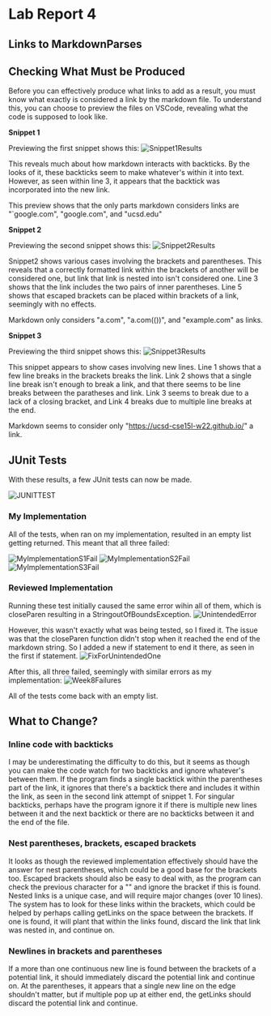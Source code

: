 # Lab Report 4

## Links to MarkdownParses

## Checking What Must be Produced

Before you can effectively produce what links to add as a result, you must know what exactly is considered a link by the markdown file.
To understand this, you can choose to preview the files on VSCode, revealing what the code is supposed to look like.

**Snippet 1**

Previewing the first snippet shows this:
![Snippet1Results](https://user-images.githubusercontent.com/70039286/155800346-0b5ec293-6a01-4a51-b16a-5fb4acd664a4.PNG)

This reveals much about how markdown interacts with backticks.
By the looks of it, these backticks seem to make whatever's within it into text.
However, as seen within line 3, it appears that the backtick was incorporated into the new link.

This preview shows that the only parts markdown considers links are "`google.com", "google.com", and "ucsd.edu"

**Snippet 2**

Previewing the second snippet shows this:
![Snippet2Results](https://user-images.githubusercontent.com/70039286/155801973-0321d205-d7af-4bef-8d85-d4974ed5a6a8.PNG)

Snippet2 shows various cases involving the brackets and parentheses. 
This reveals that a correctly formatted link within the brackets of another will be considered one,
but link that link is nested into isn't considered one.
Line 3 shows that the link includes the two pairs of inner parentheses.
Line 5 shows that escaped brackets can be placed within brackets of a link, seemingly with no effects.

Markdown only considers "a.com", "a.com(())", and "example.com" as links.

**Snippet 3**

Previewing the third snippet shows this:
![Snippet3Results](https://user-images.githubusercontent.com/70039286/155802780-dea8de32-a413-46da-9820-e54e1c337799.PNG)

This snippet appears to show cases involving new lines. Line 1 shows that a few line breaks in the brackets breaks the link.
Link 2 shows that a single line break isn't enough to break a link, and that there seems to be line breaks between the paratheses and link.
Link 3 seems to break due to a lack of a closing bracket, and Link 4 breaks due to multiple line breaks at the end.

Markdown seems to consider only "https://ucsd-cse15l-w22.github.io/" a link.

## JUnit Tests

With these results, a few JUnit tests can now be made.

![JUNITTEST](https://user-images.githubusercontent.com/70039286/155807107-f2ff94e2-a478-40e0-9b0c-a44ac4ba0f11.PNG)

### My Implementation

All of the tests, when ran on my implementation, resulted in an empty list getting returned. This meant that all three failed:

![MyImplementationS1Fail](https://user-images.githubusercontent.com/70039286/155814646-68c4bda9-d196-41ad-8530-7347c7cf464f.PNG)
![MyImplementationS2Fail](https://user-images.githubusercontent.com/70039286/155814657-2e1b1f7f-dc2d-43d2-bdf4-8eda2e9366bf.PNG)
![MyImplementationS3Fail](https://user-images.githubusercontent.com/70039286/155814659-7a693d16-49cf-4851-9ea4-256ed40d5455.PNG)



### Reviewed Implementation

Running these test initially caused the same error wihin all of them, which is closeParen resulting in a StringoutOfBoundsException.
![UnintendedError](https://user-images.githubusercontent.com/70039286/155809310-722deb44-927b-4ab9-b8c3-4b89f54c0d7b.PNG)

However, this wasn't exactly what was being tested, so I fixed it. The issue was that the closeParen function didn't stop when it reached the end of the markdown string. So I added a new if statement to end it there, as seen in the first if statement.
![FixForUnintendedOne](https://user-images.githubusercontent.com/70039286/155809326-e31cedb6-a9d4-4635-94f5-31bc86260c0f.PNG)

After this, all three failed, seemingly with similar errors as my implementation:
![Week8Failures](https://user-images.githubusercontent.com/70039286/155813196-7b3b8c3a-7fee-489c-9f8b-3cd77e5540a0.PNG)

All of the tests come back with an empty list.


## What to Change?

### Inline code with backticks

I may be underestimating the difficulty to do this, but it seems as though you can make the code watch for two backticks and ignore whatever's between them. 
If the program finds a single backtick within the parentheses part of the link, it ignores that there's a backtick there and includes it within the link, as seen in the second link attempt of snippet 1.
For singular backticks, perhaps have the program ignore it if there is multiple new lines between it and the next backtick or there are no backticks between it and the end of the file.

### Nest parentheses, brackets, escaped brackets

It looks as though the reviewed implementation effectively should have the answer for nest parentheses, which could be a good base for the brackets too. Escaped brackets should also be easy to deal with, as the program can check the previous character for a "\" and ignore the bracket if this is found. Nested links is a unique case, and will require major changes (over 10 lines). The system has to look for these links within the brackets, which could be helped by perhaps calling getLinks on the space between the brackets. If one is found, it will plant that within the links found, discard the link that link was nested in, and continue on.

### Newlines in brackets and parentheses

If a more than one continuous new line is found between the brackets of a potential link, it should immediately discard the potential link and continue on. At the parentheses, it appears that a single new line on the edge shouldn't matter, but if multiple pop up at either end, the getLinks should discard the potential link and continue.
